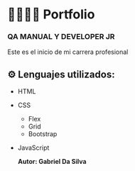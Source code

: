 # 👨🏽‍💻🚀 Portfolio
### QA MANUAL Y DEVELOPER JR

Este es el inicio de mi carrera profesional

## ⚙️ Lenguajes utilizados:
- HTML
- CSS
  - Flex
  - Grid
  - Bootstrap
- JavaScript

  __Autor: Gabriel Da Silva__
